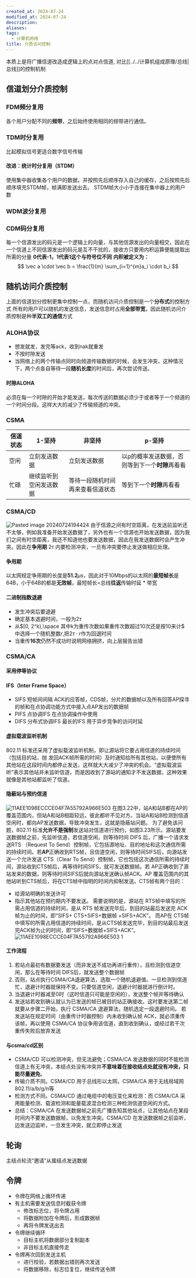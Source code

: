 ```yaml
---
created_at: 2024-07-24
modified_at: 2024-07-24
description: 
aliases: 
tags:
  - 计算机网络
title: 介质访问控制
---
```

本质上是将广播信道改造成逻辑上的点对点信道, 对比[[../../计算机组成原理/总线|总线]]的控制机制
## 信道划分介质控制
### FDM频分复用
各个用户分配不同的**频带**，之后始终使用相同的频带进行通信。
### TDM时分复用
比起模拟信号更适合数字信号传输
#### 改进：统计时分复用（STDM）
使用集中器收集各个用户的数据，并按照先后顺序存入自己的缓存，之后按照先后顺序填充STDM帧，帧满即发送出去。
STDM帧大小小于连接在集中器上的用户数
### WDM波分复用
### CDM码分复用
每一个信源发出的码元是一个逻辑上的向量，与其他信源发出的向量相交，因此在一个信道上不同信源发出的码元是互不干扰的，接收方只要用内积运算便能提取出所需的分量
**0代表-1，1代表1这个与符号位不同**
**内积被定义为：**
$$
\vec a \cdot \vec b = \frac{1}{m} \sum_{i=1}^{m}a_i \cdot b_i
$$
## 随机访问介质控制
上面的信道划分控制更集中控制一点，而随机访问介质控制是一个**分布式**的控制方式
所有的用户可以随机的发送信息，发送信息时占用**全部带宽**，因此随机访问介质控制是种**半双工的通信**方式
### ALOHA协议
- 想发就发，发完等ack，收到nak就重发
- 不按时隙发送
- 当网络上的两个传输点同时向频道传输数据的时候，会发生冲突，这种情况下，两个点各自等待一段**随机长度**的时间后，再次尝试传送。
#### 时隙ALOHA
必须在每一个时隙的开始才能发送，每次传送的数据必须少于或者等于一个频道的一个时间分段。这样大大的减少了传输频道的冲突。
### CSMA

| 信道状态 | 1-坚持        | 非坚持              | p-坚持                       |
| ---- | ----------- | ---------------- | -------------------------- |
| 空闲   | 立刻发送数据      | 立刻发送数据           | 以p的概率发送数据，否则等到下一个**时隙**再看看 |
| 忙碌   | 继续监听到空闲发送数据 | 等待一段随机时间再来查看信道状态 | 等到下一个**时隙**再看看             |
### CSMA/CD
![Pasted image 20240724194424](https://r2.pipago360.site/pupahub/2024/09/392994423fdcb22570347963a7a30601.png)
由于信源之间有时空距离，在发送前监听还不太够，例如我准备开始发送数据了，另外也有一个信源也开始发送数据，因为我们之间有时空距离，我还不知道他也要发送数据，因此在我发送数据时会产生冲突。因此在**争用期** $2\tau$ 内要检测冲突，一旦有冲突要停止发送做相应处理。
#### 争用期
以太网规定争用期的长度是**51.2**$\mu s$，因此对于10Mbps的以太网的**最短帧长**是64B，小于64B的都是**无效帧**，最短帧长=总线**往返**传输时延 * 带宽
#### 二进制指数退避
- 发生冲突后要退避
- 确定基本退避时间，一般为$2 \tau$
- 从$[0, 2^k),\space 其中k为重传次数如果重传次数超过10次还是按10来计$ 中选择一个随机整数$r$,把$2\tau \cdot r$作为回退时间
- 当重传**16次**仍然不成功时说明网络拥挤，向上层报告出错
### CSMA/CA
#### 采用停等协议
#### IFS（Inter Frame Space）
- SIFS 短帧间间隔 ACK的应答帧，CDS帧，分片的数据帧以及所有回答AP探寻的帧和在点协调功能方式中接入点AP发出的数据帧
- PIFS 点协调IFS 在点协调操作中使用
- DIFS 分布式协调IFS 最长的IFS 用于异步竞争的访问时延
#### 虚拟载波监听机制
802.11 标准还采用了虚拟载波监听机制，即让源站将它要占用信道的持续时间（包括目的站，抛 发回ACK帧所需的时间）及时通知给所有其他站，以便使所有其他站在这段时间内都停止发送，这样就大大减少了冲突的机会。“虚拟载波监听”表示其他站并未监听信道，而是因收到了源站的通知才不发送数据，这种效果就像是其他站都监听了信道。
#### 隐蔽站与预约信道

![11AEE1098ECCCE04F7A55792A966E503](https://r2.pipago360.site/pupahub/2024/09/11aee1098eccce04f7a55792a966e503.png)
在图3.22中，站A和站B都在AP的覆盖范围内，但站A和站B相距较远，彼此都听不见对方。当站A和站B检测到信道空闲时，都向AP发送数据，导致冲突发生，这就是隐蔽站问题。
为了避免该问题，802.11 标准**允许不是强制**发送站对信道进行预约，如图3.23所示。源站要发送数据帧之前，先监听信道，若信道空闲，则等待时间 DIFS 后，广播一个请求发送RTS （Request To Send）控制帧，它包括源地址、目的地址和这次通信所需的持续时间。若**AP**正确收到RTS帧，且信道空闲，则等待时间SIFS后，向源站发送一个允许发送 CTS（Clear To Send）控制帧，它也包括这次通信所需的持续时间，源站收到CTS帧后，再等待时间SIFS，就可发送数据帧。若 AP正确收到了源站发来的数据，则等待时间SIFS后就向源站发送确认帧ACK。AP 覆盖范围内的其他站听到CTS帧后，将在CTS帧中指明的时间内抑制发送。CTS帧有两个目的：
- 给源站明确的发送许可
- 指示其他站在预约期内不要发送。
需要说明的是，源站在 RTS帧中填写的所需占用信道的持续时间，是从 RTS 帧发送完毕后，到目的站最后发送完 ACK 帧为止的时间，即“SIFS+ CTS+SIFS+数据帧 +SIFS+ACK”。
而AP在 CTS帧中填写的所需占用信道的持续时间，是从CTS帧发送完毕，到目的站最后发送完ACK帧为止的时间，即“SIFS+数据帧+SIFS+ACK”。
![11AEE1098ECCCE04F7A55792A966E503 1](https://r2.pipago360.site/pupahub/2024/09/11aee1098eccce04f7a55792a966e503.png)
#### 工作流程
1. 若站点最初有数据要发送（而非发送不成功再进行重传），且检测到信道空闲，那么在等待时间 DIFS后，就发送整个数据帧
2. 否则，站点执行CSMA/CA退避算法，选取一个随机退避值。一旦检测到信道忙，退避计时器就保持不变。只要信道空闲，退避计时器就进行倒计时。
3. 当退避计时器减至0时（这时信道只可能是空闲的），发送整个帧并等待确认
4. 发送站若收到确认就认为已发送的帧已被目的站正确接收。这时要发送第二帧就要从步骤二开始，执行 CSMA/CA 退避算法，随机选定一段退避时间。
若发送站在规定时间（由重传计时器控制）内未收到确认帧 ACK，就必须重传该帧，再以使用 CSMA/CA 协议争用该信道，直到收到确认，或经过若干次重传失败后放弃发送
#### 与csma/cd区别
- CSMA/CD 可以检测冲突，但无法避免；CSMA/CA 发送数据的同时不能检测信道上有无冲突，本结点处没有冲突并**不意味着在接收结点处就没有冲突，只能尽量避免**。
-  传输介质不同。CSMA/CD 用于总线形以太网，CSMA/CA 用于无线局域网802.11/a/b/g/n等
- 检测方式不同。CSMA/CD 通过电缆中的电压变化来检测：而 CSMA/CA 采用能量检测、载波检测和能量载波混合检测三种检测信道空闲的方式。
- 总结：CSMA/CA 在发送数据帧之前先广播告知其他站点，让其他站点在某段时间内不要发送数据帧，以免发生冲突。CSMA/CD 在发送数据帧之前监听，边发送边监听，一旦发生冲突，就立即停止发送
## 轮询
主结点轮流“邀请”从属结点发送数据
## 令牌
- 令牌在网络上循环传递
- 有主机需要发送信息时截获令牌
    - 修改标志位，将令牌占用
    - 将数据附加在令牌后，形成数据帧
    - 再将令牌发送出去
- 令牌继续循环
    - 目标主机将数据部分复制副本
    - 非目标主机直接传走
- 令牌再次回到发送主机
    - 进行校验，若数据出错则再次发送
    - 将数据移除，标志位复位，继续传送令牌